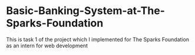 # Basic-Banking-System-at-The-Sparks-Foundation
This is task 1 of the project which I implemented for The Sparks Foundation as an intern for web development
